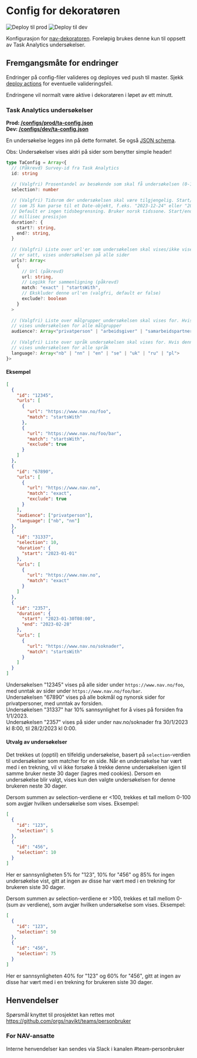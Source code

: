 # Config for dekoratøren
![Deploy til prod](https://github.com/navikt/nav-dekoratoren-config/actions/workflows/deploy-prod.yml/badge.svg)  ![Deploy til dev](https://github.com/navikt/nav-dekoratoren-config/actions/workflows/deploy-dev.yml/badge.svg)

Konfigurasjon for [nav-dekoratoren](https://github.com/navikt/nav-dekoratoren). Foreløpig brukes denne kun til oppsett av Task Analytics undersøkelser.

## Fremgangsmåte for endringer
Endringer på config-filer valideres og deployes ved push til master. Sjekk [deploy actions](https://github.com/navikt/nav-dekoratoren-config/actions) for eventuelle valideringsfeil.

Endringene vil normalt være aktive i dekoratøren i løpet av ett minutt.

### Task Analytics undersøkelser
**Prod: [/configs/prod/ta-config.json](https://github.com/navikt/nav-dekoratoren-config/blob/master/configs/prod/ta-config.json)** <br/>
**Dev: [/configs/dev/ta-config.json](https://github.com/navikt/nav-dekoratoren-config/blob/master/configs/dev/ta-config.json)**

En undersøkelse legges inn på dette formatet. Se også [JSON schema](https://github.com/navikt/nav-dekoratoren-config/blob/master/schemas/ta-config.schema.json).

Obs: Undersøkelser vises aldri på sider som benytter simple header!
```typescript
type TaConfig = Array<{
  // (Påkrevd) Survey-id fra Task Analytics
  id: string

  // (Valgfri) Prosentandel av besøkende som skal få undersøkelsen (0-100). Default er 100
  selection?: number
  
  // (Valgfri) Tidsrom der undersøkelsen skal være tilgjengelig. Start/end må være strings
  // som JS kan parse til et Date-objekt, f.eks. "2023-12-24" eller "2024-01-01T12:00".
  // Default er ingen tidsbegrensning. Bruker norsk tidssone. Start/end er exclusive med
  // millisec presisjon
  duration?: {
    start?: string,
    end?: string,
  }
  
  // (Valgfri) Liste over url'er som undersøkelsen skal vises/ikke vises på. Hvis denne ikke
  // er satt, vises undersøkelsen på alle sider
  urls?: Array<
    {
      // Url (påkrevd)
      url: string,
      // Logikk for sammenligning (påkrevd)
      match: "exact" | "startsWith",
      // Ekskluder denne url'en (valgfri, default er false)
      exclude?: boolean
    }
  >
  
  // (Valgfri) Liste over målgrupper undersøkelsen skal vises for. Hvis denn ikke er satt,
  // vises undersøkelsen for alle målgrupper
  audience?: Array<"privatperson" | "arbeidsgiver" | "samarbeidspartner">
  
  // (Valgfri) Liste over språk undersøkelsen skal vises for. Hvis denne ikke er satt,
  // vises undersøkelsen for alle språk
  language?: Array<"nb" | "nn" | "en" | "se" | "uk" | "ru" | "pl">
}>
```

#### Eksempel
```json
[
  {
    "id": "12345",
    "urls": [
      {
        "url": "https://www.nav.no/foo",
        "match": "startsWith"
      },
      {
        "url": "https://www.nav.no/foo/bar",
        "match": "startsWith",
        "exclude": true
      }
    ]
  },
  {
    "id": "67890",
    "urls": [
      {
        "url": "https://www.nav.no",
        "match": "exact",
        "exclude": true
      }      
    ],
    "audience": ["privatperson"],
    "language": ["nb", "nn"]
  },
  {
    "id": "31337",
    "selection": 10,
    "duration": {
      "start": "2023-01-01"
    },
    "urls": [
      {
        "url": "https://www.nav.no",
        "match": "exact"
      }
    ]
  },
  {
    "id": "2357",
    "duration": {
      "start": "2023-01-30T08:00",
      "end": "2023-02-28"
    },
    "urls": [
      {
        "url": "https://www.nav.no/soknader",
        "match": "startsWith"
      }
    ]
  }
]
```

Undersøkelsen "12345" vises på alle sider under `https://www.nav.no/foo`, med unntak av sider under `https://www.nav.no/foo/bar`. <br/>
Undersøkelsen "67890" vises på alle bokmål og nynorsk sider for privatpersoner, med unntak av forsiden. <br/>
Undersøkelsen "31337" har 10% sannsynlighet for å vises på forsiden fra 1/1/2023. <br/>
Undersøkelsen "2357" vises på sider under nav.no/soknader fra 30/1/2023 kl 8:00, til 28/2/2023 kl 0:00. <br/>

#### Utvalg av undersøkelser
Det trekkes ut (opptil) en tilfeldig undersøkelse, basert på `selection`-verdien til undersøkelser som matcher for en side. Når en undersøkelse har vært med
i en trekning, vil vi ikke forsøke å trekke denne undersøkelsen igjen til samme bruker neste 30 dager (lagres med cookies). Dersom en undersøkelse blir valgt,
vises kun den valgte undersøkelsen for denne brukeren neste 30 dager.

Dersom summen av selection-verdiene er <100, trekkes et tall mellom 0-100 som avgjør hvilken undersøkelse som vises. Eksempel:
```json
[
  {
    "id": "123",
    "selection": 5
  },
  {
    "id": "456",
    "selection": 10
  }
]
```
Her er sannsynligheten 5% for "123", 10% for "456" og 85% for ingen undersøkelse vist, gitt at ingen av disse har vært med i en trekning for brukeren
siste 30 dager.

Dersom summen av selection-verdiene er >100, trekkes et tall mellom 0-(sum av verdiene), som avgjør hvilken undersøkelse som vises. Eksempel:
```json
[
  {
    "id": "123",
    "selection": 50
  },
  {
    "id": "456",
    "selection": 75
  }
]
```
Her er sannsynligheten 40% for "123" og 60% for "456", gitt at ingen av disse har vært med i en trekning for brukeren siste 30 dager.
 
## Henvendelser

Spørsmål knyttet til prosjektet kan rettes mot https://github.com/orgs/navikt/teams/personbruker

### For NAV-ansatte

Interne henvendelser kan sendes via Slack i kanalen #team-personbruker
